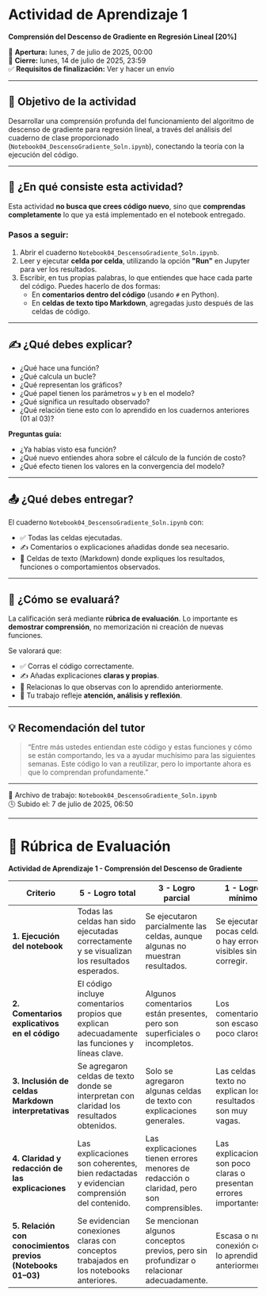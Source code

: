 # Actividad de Aprendizaje 1  
**Comprensión del Descenso de Gradiente en Regresión Lineal [20%]**

📅 **Apertura:** lunes, 7 de julio de 2025, 00:00  
📅 **Cierre:** lunes, 14 de julio de 2025, 23:59  
✅ **Requisitos de finalización:** Ver y hacer un envío

---

## 🎯 Objetivo de la actividad

Desarrollar una comprensión profunda del funcionamiento del algoritmo de descenso de gradiente para regresión lineal, a través del análisis del cuaderno de clase proporcionado (`Notebook04_DescensoGradiente_Soln.ipynb`), conectando la teoría con la ejecución del código.

---

## 🧩 ¿En qué consiste esta actividad?

Esta actividad **no busca que crees código nuevo**, sino que **comprendas completamente** lo que ya está implementado en el notebook entregado.

### Pasos a seguir:

1. Abrir el cuaderno `Notebook04_DescensoGradiente_Soln.ipynb`.
2. Leer y ejecutar **celda por celda**, utilizando la opción **"Run"** en Jupyter para ver los resultados.
3. Escribir, en tus propias palabras, lo que entiendes que hace cada parte del código. Puedes hacerlo de dos formas:
   - En **comentarios dentro del código** (usando `#` en Python).
   - En **celdas de texto tipo Markdown**, agregadas justo después de las celdas de código.

---

## ✍️ ¿Qué debes explicar?

- ¿Qué hace una función?
- ¿Qué calcula un bucle?
- ¿Qué representan los gráficos?
- ¿Qué papel tienen los parámetros `w` y `b` en el modelo?
- ¿Qué significa un resultado observado?
- ¿Qué relación tiene esto con lo aprendido en los cuadernos anteriores (01 al 03)?

**Preguntas guía:**
- ¿Ya habías visto esa función?
- ¿Qué nuevo entiendes ahora sobre el cálculo de la función de costo?
- ¿Qué efecto tienen los valores en la convergencia del modelo?

---

## 📤 ¿Qué debes entregar?

El cuaderno `Notebook04_DescensoGradiente_Soln.ipynb` con:

- ✅ Todas las celdas ejecutadas.
- ✍️ Comentarios o explicaciones añadidas donde sea necesario.
- 📝 Celdas de texto (Markdown) donde expliques los resultados, funciones o comportamientos observados.

---

## 🧪 ¿Cómo se evaluará?

La calificación será mediante **rúbrica de evaluación**. Lo importante es **demostrar comprensión**, no memorización ni creación de nuevas funciones.

Se valorará que:

- ✅ Corras el código correctamente.
- ✍️ Añadas explicaciones **claras y propias**.
- 🔁 Relacionas lo que observas con lo aprendido anteriormente.
- 💭 Tu trabajo refleje **atención, análisis y reflexión**.

---

## 💡 Recomendación del tutor

> “Entre más ustedes entiendan este código y estas funciones y cómo se están comportando, les va a ayudar muchísimo para las siguientes semanas. Este código lo van a reutilizar, pero lo importante ahora es que lo comprendan profundamente.”

---

📎 Archivo de trabajo: `Notebook04_DescensoGradiente_Soln.ipynb`  
🕓 Subido el: 7 de julio de 2025, 06:50

---

# 📝 Rúbrica de Evaluación  
**Actividad de Aprendizaje 1 - Comprensión del Descenso de Gradiente**

| **Criterio** | **5 - Logro total** | **3 - Logro parcial** | **1 - Logro mínimo** | **0 - No logrado** |
|--------------|---------------------|------------------------|----------------------|---------------------|
| **1. Ejecución del notebook** | Todas las celdas han sido ejecutadas correctamente y se visualizan los resultados esperados. | Se ejecutaron parcialmente las celdas, aunque algunas no muestran resultados. | Se ejecutaron pocas celdas o hay errores visibles sin corregir. | No se ejecutó el notebook. |
| **2. Comentarios explicativos en el código** | El código incluye comentarios propios que explican adecuadamente las funciones y líneas clave. | Algunos comentarios están presentes, pero son superficiales o incompletos. | Los comentarios son escasos o poco claros. | No se agregaron comentarios al código. |
| **3. Inclusión de celdas Markdown interpretativas** | Se agregaron celdas de texto donde se interpretan con claridad los resultados obtenidos. | Solo se agregaron algunas celdas de texto con explicaciones generales. | Las celdas de texto no explican los resultados o son muy vagas. | No se agregaron celdas de texto. |
| **4. Claridad y redacción de las explicaciones** | Las explicaciones son coherentes, bien redactadas y evidencian comprensión del contenido. | Las explicaciones tienen errores menores de redacción o claridad, pero son comprensibles. | Las explicaciones son poco claras o presentan errores importantes. | No hay explicaciones o son irrelevantes. |
| **5. Relación con conocimientos previos (Notebooks 01–03)** | Se evidencian conexiones claras con conceptos trabajados en los notebooks anteriores. | Se mencionan algunos conceptos previos, pero sin profundizar o relacionar adecuadamente. | Escasa o nula conexión con lo aprendido anteriormente. | No se hace ninguna relación con contenidos previos. |
